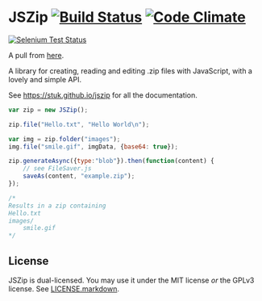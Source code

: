 JSZip [![Build Status](https://api.travis-ci.org/Stuk/jszip.svg?branch=master)](http://travis-ci.org/Stuk/jszip) [![Code Climate](https://codeclimate.com/github/Stuk/jszip/badges/gpa.svg)](https://codeclimate.com/github/Stuk/jszip)
=====

[![Selenium Test Status](https://saucelabs.com/browser-matrix/jszip.svg)](https://saucelabs.com/u/jszip)

A pull from [here](https://github.com/Stuk/jszip/pull/696).

A library for creating, reading and editing .zip files with JavaScript, with a
lovely and simple API.

See https://stuk.github.io/jszip for all the documentation.

```javascript
var zip = new JSZip();

zip.file("Hello.txt", "Hello World\n");

var img = zip.folder("images");
img.file("smile.gif", imgData, {base64: true});

zip.generateAsync({type:"blob"}).then(function(content) {
    // see FileSaver.js
    saveAs(content, "example.zip");
});

/*
Results in a zip containing
Hello.txt
images/
    smile.gif
*/
```
License
-------

JSZip is dual-licensed. You may use it under the MIT license *or* the GPLv3
license. See [LICENSE.markdown](LICENSE.markdown).
